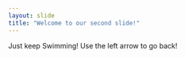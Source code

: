 ```yaml
---
layout: slide
title: "Welcome to our second slide!"
---
```

Just keep Swimming!
Use the left arrow to go back!
